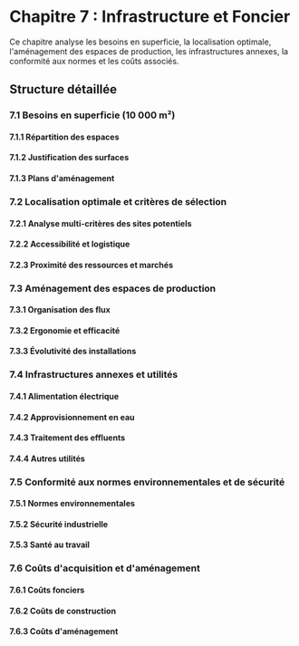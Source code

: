 # Chapitre 7 : Infrastructure et Foncier

Ce chapitre analyse les besoins en superficie, la localisation optimale, l'aménagement des espaces de production, les infrastructures annexes, la conformité aux normes et les coûts associés.

## Structure détaillée

### 7.1 Besoins en superficie (10 000 m²)
#### 7.1.1 Répartition des espaces
#### 7.1.2 Justification des surfaces
#### 7.1.3 Plans d'aménagement

### 7.2 Localisation optimale et critères de sélection
#### 7.2.1 Analyse multi-critères des sites potentiels
#### 7.2.2 Accessibilité et logistique
#### 7.2.3 Proximité des ressources et marchés

### 7.3 Aménagement des espaces de production
#### 7.3.1 Organisation des flux
#### 7.3.2 Ergonomie et efficacité
#### 7.3.3 Évolutivité des installations

### 7.4 Infrastructures annexes et utilités
#### 7.4.1 Alimentation électrique
#### 7.4.2 Approvisionnement en eau
#### 7.4.3 Traitement des effluents
#### 7.4.4 Autres utilités

### 7.5 Conformité aux normes environnementales et de sécurité
#### 7.5.1 Normes environnementales
#### 7.5.2 Sécurité industrielle
#### 7.5.3 Santé au travail

### 7.6 Coûts d'acquisition et d'aménagement
#### 7.6.1 Coûts fonciers
#### 7.6.2 Coûts de construction
#### 7.6.3 Coûts d'aménagement
